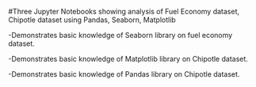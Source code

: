 #Three Jupyter Notebooks showing analysis of Fuel Economy dataset, Chipotle dataset using Pandas, Seaborn, Matplotlib

-Demonstrates basic knowledge of Seaborn library on fuel economy dataset.

-Demonstrates basic knowledge of Matplotlib library on Chipotle dataset.

-Demonstrates basic knowledge of Pandas library on Chipotle dataset.

